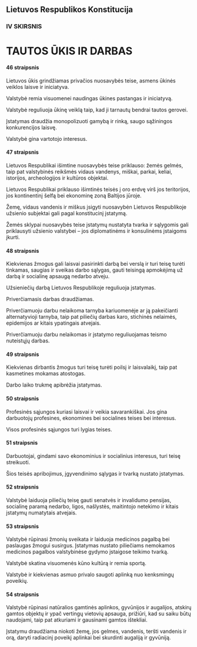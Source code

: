 ## Lietuvos Respublikos Konstitucija

### IV SKIRSNIS

# TAUTOS ŪKIS IR DARBAS

#### 46 straipsnis

Lietuvos ūkis grindžiamas privačios nuosavybės teise, asmens ūkinės veiklos laisve ir iniciatyva.

Valstybė remia visuomenei naudingas ūkines pastangas ir iniciatyvą.

Valstybė reguliuoja ūkinę veiklą taip, kad ji tarnautų bendrai tautos gerovei.

Įstatymas draudžia monopolizuoti gamybą ir rinką, saugo sąžiningos konkurencijos laisvę.

Valstybė gina vartotojo interesus.

#### 47 straipsnis

Lietuvos Respublikai išimtine nuosavybės teise priklauso: žemės gelmės, taip pat valstybinės reikšmės vidaus vandenys, miškai, parkai, keliai, istorijos, archeologijos ir  kultūros objektai.

Lietuvos Respublikai priklauso išimtinės teisės į oro erdvę virš jos teritorijos, jos kontinentinį šelfą bei ekonominę zoną Baltijos jūroje.

Žemę, vidaus vandenis ir miškus įsigyti nuosavybėn Lietuvos Respublikoje užsienio subjektai gali pagal konstitucinį įstatymą.

Žemės sklypai nuosavybės teise įstatymų nustatyta tvarka ir sąlygomis gali priklausyti užsienio valstybei – jos diplomatinėms ir konsulinėms įstaigoms įkurti.

#### 48 straipsnis

Kiekvienas žmogus gali laisvai pasirinkti darbą bei verslą ir turi teisę turėti tinkamas, saugias ir sveikas darbo sąlygas, gauti teisingą apmokėjimą už darbą ir socialinę apsaugą nedarbo atveju.

Užsieniečių darbą Lietuvos Respublikoje reguliuoja įstatymas.

Priverčiamasis darbas draudžiamas.

Priverčiamuoju darbu nelaikoma tarnyba kariuomenėje ar ją pakeičianti alternatyvioji tarnyba, taip pat piliečių darbas karo, stichinės nelaimės, epidemijos ar kitais ypatingais atvejais.

Priverčiamuoju darbu nelaikomas ir įstatymo reguliuojamas teismo nuteistųjų darbas.

#### 49 straipsnis

Kiekvienas dirbantis žmogus turi teisę turėti poilsį ir laisvalaikį, taip pat kasmetines mokamas atostogas.

Darbo laiko trukmę apibrėžia įstatymas.

#### 50 straipsnis

Profesinės sąjungos kuriasi laisvai ir veikia savarankiškai. Jos gina darbuotojų profesines, ekonomines bei socialines teises bei interesus.

Visos profesinės sąjungos turi lygias teises.

#### 51 straipsnis

Darbuotojai, gindami savo ekonominius ir socialinius interesus, turi teisę streikuoti.

Šios teisės apribojimus, įgyvendinimo sąlygas ir tvarką nustato įstatymas.

#### 52 straipsnis

Valstybė laiduoja piliečių teisę gauti senatvės ir invalidumo pensijas, socialinę paramą nedarbo, ligos, našlystės, maitintojo netekimo ir kitais įstatymų numatytais atvejais.

#### 53 straipsnis

Valstybė rūpinasi žmonių sveikata ir laiduoja medicinos pagalbą bei paslaugas žmogui susirgus. Įstatymas nustato piliečiams nemokamos medicinos pagalbos valstybinėse gydymo įstaigose teikimo tvarką.

Valstybė skatina visuomenės kūno kultūrą ir remia sportą.

Valstybė ir kiekvienas asmuo privalo saugoti aplinką nuo kenksmingų poveikių.

#### 54 straipsnis

Valstybė rūpinasi natūralios gamtinės aplinkos, gyvūnijos ir augalijos, atskirų gamtos objektų ir ypač vertingų vietovių apsauga, prižiūri, kad su saiku būtų naudojami, taip pat atkuriami ir gausinami gamtos ištekliai.

Įstatymu draudžiama niokoti žemę, jos gelmes, vandenis, teršti vandenis ir orą, daryti radiacinį poveikį aplinkai bei skurdinti augaliją ir gyvūniją.
